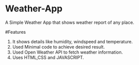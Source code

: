 # Weather-App
A Simple Weather App that shows weather report of any place.

#Features

01. It shows details like humidity, windspeed and temperature.
02. Used Minimal code to achieve desired result.
03. Used Open Weather API to fetch weather information.
04. Uses HTML,CSS and JAVASCRIPT.
